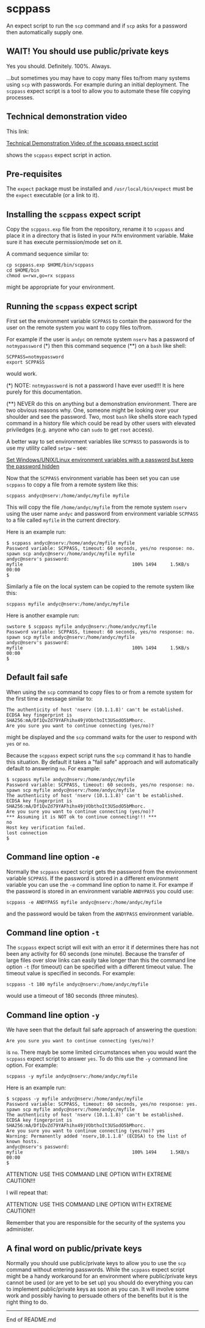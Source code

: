 # scppass

An expect script to run the `scp` command and if `scp` asks for a password then automatically supply one.

## WAIT! You should use public/private keys

Yes you should. Definitely. 100%. Always.

...but sometimes you may have to copy many files to/from many systems
using `scp` with passwords. For example during an initial deployment. The
`scppass` expect script is a tool to allow you to automate these file
copying processes.

## Technical demonstration video

This link:

[Technical Demonstration Video of the scppass expect script](https://youtu.be/j5G639stqnU)

shows the `scppass` expect script in action.

## Pre-requisites

The `expect` package must be installed and `/usr/local/bin/expect` must be the
`expect` executable (or a link to it).

## Installing the `scppass` expect script

Copy the `scppass.exp` file from the repository, rename it to `scppass`
and place it in a directory that is listed in your `PATH` environment
variable. Make sure it has execute permission/mode set on it.

A command sequence similar to:

```
cp scppass.exp $HOME/bin/scppass
cd $HOME/bin
chmod u=rwx,go=rx scppass
```

might be appropriate for your environment.

## Running the `scppass` expect script

First set the environment variable `SCPPASS` to contain the password
for the user on the remote system you want to copy files to/from.

For example if the user is `andyc` on remote system `nserv` has a
password of `notmypassword` (*) then this command sequence (**) on a
`bash` like shell:

```
SCPPASS=notmypassword
export SCPPASS
```

would work.

(*) NOTE: `notmypassword` is not a password I have ever used!!! It is
here purely for this documentation.

(**) NEVER do this on anything but a demonstration environment. There are
two obvious reasons why. One, someone might be looking over
your shoulder and see the password. Two, most `bash` like shells
store each typed command in a history file which could be read by other users
with elevated priviledges (e.g. anyone who can `sudo` to get `root` access).

A better way to set environment variables like `SCPPASS` to passwords is
to use my utility called `setpw` - see:

[Set Windows/UNIX/Linux environment variables with a password but keep the password hidden](https://github.com/andycranston/setpw)

Now that the `SCPPASS` environment variable has been set you can 
use `scppass` to copy a file from a remote system like this:

```
scppass andyc@nserv:/home/andyc/myfile myfile
```

This will copy the file `/home/andyc/myfile` from the remote system
`nserv` using the user name `andyc` and password from environment variable
`SCPPASS` to a file called `myfile` in the current directory.

Here is an example run:

```
$ scppass andyc@nserv:/home/andyc/myfile myfile
Password variable: SCPPASS, timeout: 60 seconds, yes/no response: no.
spawn scp andyc@nserv:/home/andyc/myfile myfile
andyc@nserv's password:
myfile                                        100% 1494     1.5KB/s   00:00
$
```

Similarly a file on the local system can be copied to the remote system
like this:

```
scppass myfile andyc@nserv:/home/andyc/myfile
```

Here is another example run:

```
swstore $ scppass myfile andyc@nserv:/home/andyc/myfile
Password variable: SCPPASS, timeout: 60 seconds, yes/no response: no.
spawn scp myfile andyc@nserv:/home/andyc/myfile
andyc@nserv's password:
myfile                                        100% 1494     1.5KB/s   00:00
$
```

## Default fail safe

When using the `scp` command to copy files to or from a remote
system for the first time a message similar to:

```
The authenticity of host 'nserv (10.1.1.8)' can't be established.
ECDSA key fingerprint is SHA256:mA/Df1QvZd79YAFhihx49jVObthoIt3USodO5bMhorc.
Are you sure you want to continue connecting (yes/no)?
```

might be displayed and the `scp` command waits for the user to respond
with `yes` or `no`.

Because the `scppass` expect script runs the `scp` command it has to
handle this situation. By default it takes a "fail safe" approach and
will automatically default to answering `no`.  For example:

```
$ scppass myfile andyc@nserv:/home/andyc/myfile
Password variable: SCPPASS, timeout: 60 seconds, yes/no response: no.
spawn scp myfile andyc@nserv:/home/andyc/myfile
The authenticity of host 'nserv (10.1.1.8)' can't be established.
ECDSA key fingerprint is SHA256:mA/Df1QvZd79YAFhihx49jVObthoIt3USodO5bMhorc.
Are you sure you want to continue connecting (yes/no)?
*** Assuming it is NOT ok to continue connecting!!! ***
no
Host key verification failed.
lost connection
$
```

## Command line option `-e`

Normally the `scppass` expect script gets the password from the
environment variable `SCPPASS`.  If the password is stored in
a different environment variable you can use the `-e` command line option
to name it. For exampe if the password is stored in
an environment variable `ANDYPASS` you could use:

```
scppass -e ANDYPASS myfile andyc@nserv:/home/andyc/myfile
```

and the password would be taken from the `ANDYPASS` environment variable.

## Command line option `-t`

The `scppass` expect script will exit with an error it if determines
there has not been any activity for 60 seconds (one minute). Because
the transfer of large files over slow links can easily take longer than
this  the command line option `-t` (for timeout) can be specified
with a different timeout value. The timeout value is specified in seconds.
For example:

```
scppass -t 180 myfile andyc@nserv:/home/andyc/myfile
```

would use a timeout of 180 seconds (three minutes).

## Command line option `-y`

We have seen that the default fail safe approach of answering
the question:

```
Are you sure you want to continue connecting (yes/no)?
```

is `no`. There mayb be some limited circumstances when you would
want the `scppass` expect script to answer `yes`. To do this use the
`-y` command line option. For example:

```
scppass -y myfile andyc@nserv:/home/andyc/myfile
```

Here is an example run:

```
$ scppass -y myfile andyc@nserv:/home/andyc/myfile
Password variable: SCPPASS, timeout: 60 seconds, yes/no response: yes.
spawn scp myfile andyc@nserv:/home/andyc/myfile
The authenticity of host 'nserv (10.1.1.8)' can't be established.
ECDSA key fingerprint is SHA256:mA/Df1QvZd79YAFhihx49jVObthoIt3USodO5bMhorc.
Are you sure you want to continue connecting (yes/no)? yes
Warning: Permanently added 'nserv,10.1.1.8' (ECDSA) to the list of known hosts.
andyc@nserv's password:
myfile                                        100% 1494     1.5KB/s   00:00
$
```

ATTENTION: USE THIS COMMAND LINE OPTION WITH EXTREME CAUTION!!!

I will repeat that:

ATTENTION: USE THIS COMMAND LINE OPTION WITH EXTREME CAUTION!!!

Remember that you are responsible for the security of the systems
you administer.

## A final word on public/private keys

Normally you should use public/private keys to allow you to use the `scp`
command without entering passwords. While the `scppass` expect script
might be a handy workaround for an environment where public/private keys
cannot be used (or are yet to be set up) you should do everything you
can to implement public/private keys as soon as you can. It will involve
some work and possibly having to persuade others of the benefits but it
is the right thing to do.

---------------------------------------------------------------

End of README.md
